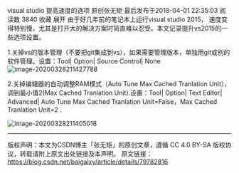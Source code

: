 visual studio 提高速度的选项
原创张无矩 最后发布于2018-04-01 22:35:03 阅读数 3840  收藏
展开
由于好几年前的笔记本上运行visual studio 2015， 速度变得特别慢，尤其是打开大的解决方案时简直难以忍受。本文记录提升vs2015的一些选项设置。

1.关掉vs的版本管理（不要把git集成到vs），如果需要管理版本，单独用git或别的软件管理。设置：Tool| Option| Source Control| None
![image-20200328211427788](D:\Typora_pic\image-20200328211427788.png)

2.关掉编辑器的自动调整RAM模式（Auto Tune Max Cached Tranlation Unit），调到最小值2(Max Cached Tranlation Unit).设置：Tool| Option| Text Editor| Advanced| Auto Tune Max Cached Tranlation Unit=False，Max Cached Tranlation Unit=2 .

![image-20200328211405018](D:\Typora_pic\image-20200328211405018.png)

------------------------------------------------
版权声明：本文为CSDN博主「张无矩」的原创文章，遵循 CC 4.0 BY-SA 版权协议，转载请附上原文出处链接及本声明。
原文链接：https://blog.csdn.net/baigalxy/article/details/79782816